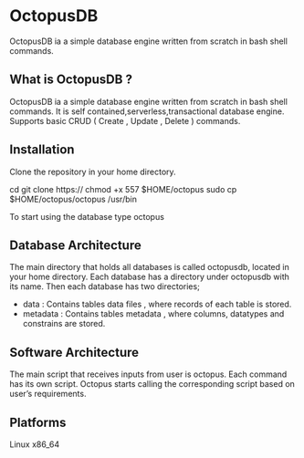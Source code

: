# OctopusDB
OctopusDB ia a simple database engine written from scratch in bash shell commands.

## What is OctopusDB ?

OctopusDB ia a simple database engine written from scratch in bash shell commands. It is self contained,serverless,transactional database engine. Supports basic CRUD ( Create , Update , Delete ) commands.

## Installation
Clone the repository in your home directory.

cd
git clone https://
chmod +x 557 $HOME/octopus
sudo cp $HOME/octopus/octopus /usr/bin

To start using the database type
octopus

## Database Architecture
The main directory that holds all databases is called octopusdb, located in your home directory. Each database has a directory under  octopusdb with its name. Then each database has two directories;
- data : Contains tables data files , where records of each table is stored.
- metadata : Contains tables metadata , where columns, datatypes and constrains are stored.


## Software Architecture
The main script that receives inputs from user is octopus. Each command has its own script. Octopus starts calling the corresponding script based on user’s requirements.



## Platforms
Linux x86_64


